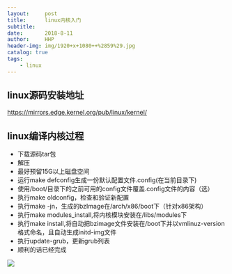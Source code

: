 ```yaml
---
layout:     post
title:      linux内核入门
subtitle:   
date:       2018-8-11
author:     HHP
header-img: img/1920+x+1080++%2859%29.jpg
catalog: true
tags:
    - linux
---
```


## linux源码安装地址

https://mirrors.edge.kernel.org/pub/linux/kernel/



## linux编译内核过程

- 下载源码tar包
- 解压
- 最好预留15G以上磁盘空间
- 运行make defconfig生成一份默认配置文件.config(在当前目录下)
- 使用/boot/目录下的之前可用的config文件覆盖.config文件的内容（选）
- 执行make oldconfig，检查和验证新配置
- 执行make -jn，生成的bzImage在/arch/x86/boot下（针对x86架构）
- 执行make modules_install,将内核模块安装在/libs/modules下
- 执行make install,将自动把bzimage文件安装在/boot下并以vmlinuz-version格式命名，且自动生成initd-img文件
- 执行update-grub，更新grub列表
- 顺利的话已经完成





![](https://cdn.sinaimg.cn.52ecy.cn/large/005BYqpgly1g2vbzwd7n0j30dw08paad.jpg)